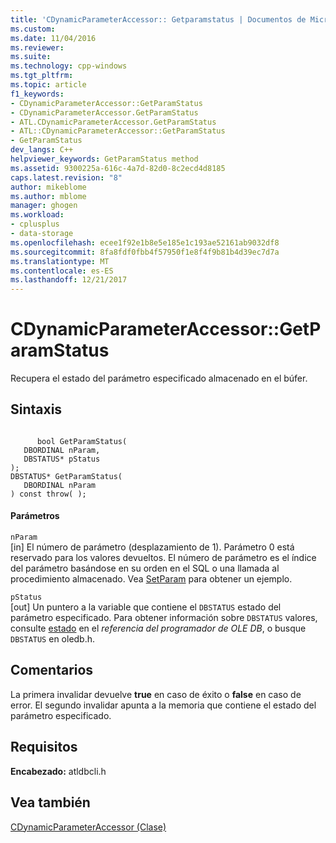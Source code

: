 ```yaml
---
title: 'CDynamicParameterAccessor:: Getparamstatus | Documentos de Microsoft'
ms.custom: 
ms.date: 11/04/2016
ms.reviewer: 
ms.suite: 
ms.technology: cpp-windows
ms.tgt_pltfrm: 
ms.topic: article
f1_keywords:
- CDynamicParameterAccessor::GetParamStatus
- CDynamicParameterAccessor.GetParamStatus
- ATL.CDynamicParameterAccessor.GetParamStatus
- ATL::CDynamicParameterAccessor::GetParamStatus
- GetParamStatus
dev_langs: C++
helpviewer_keywords: GetParamStatus method
ms.assetid: 9300225a-616c-4a7d-82d0-8c2ecd4d8185
caps.latest.revision: "8"
author: mikeblome
ms.author: mblome
manager: ghogen
ms.workload:
- cplusplus
- data-storage
ms.openlocfilehash: ecee1f92e1b8e5e185e1c193ae52161ab9032df8
ms.sourcegitcommit: 8fa8fdf0fbb4f57950f1e8f4f9b81b4d39ec7d7a
ms.translationtype: MT
ms.contentlocale: es-ES
ms.lasthandoff: 12/21/2017
---
```

# <a name="cdynamicparameteraccessorgetparamstatus"></a>CDynamicParameterAccessor::GetParamStatus
Recupera el estado del parámetro especificado almacenado en el búfer.  
  
## <a name="syntax"></a>Sintaxis  
  
```  
  
      bool GetParamStatus(  
   DBORDINAL nParam,  
   DBSTATUS* pStatus  
);  
DBSTATUS* GetParamStatus(   
   DBORDINAL nParam    
) const throw( );  
```  
  
#### <a name="parameters"></a>Parámetros  
 `nParam`  
 [in] El número de parámetro (desplazamiento de 1). Parámetro 0 está reservado para los valores devueltos. El número de parámetro es el índice del parámetro basándose en su orden en el SQL o una llamada al procedimiento almacenado. Vea [SetParam](../../data/oledb/cdynamicparameteraccessor-setparam.md) para obtener un ejemplo.  
  
 `pStatus`  
 [out] Un puntero a la variable que contiene el `DBSTATUS` estado del parámetro especificado. Para obtener información sobre `DBSTATUS` valores, consulte [estado](https://msdn.microsoft.com/en-us/library/ms722617.aspx) en el *referencia del programador de OLE DB*, o busque `DBSTATUS` en oledb.h.  
  
## <a name="remarks"></a>Comentarios  
 La primera invalidar devuelve **true** en caso de éxito o **false** en caso de error. El segundo invalidar apunta a la memoria que contiene el estado del parámetro especificado.  
  
## <a name="requirements"></a>Requisitos  
 **Encabezado:** atldbcli.h  
  
## <a name="see-also"></a>Vea también  
 [CDynamicParameterAccessor (Clase)](../../data/oledb/cdynamicparameteraccessor-class.md)